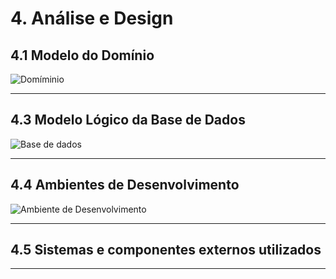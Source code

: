 # 4.  Análise e Design



## 4.1 Modelo do Domínio

![Domíminio]()

***

## 4.3 Modelo Lógico da Base de Dados

![Base de dados]()

***

## 4.4 Ambientes de Desenvolvimento
![Ambiente de Desenvolvimento]()
***

## 4.5 Sistemas e componentes externos utilizados 

***

